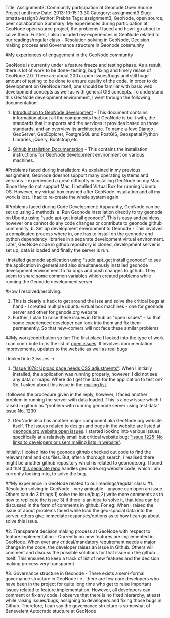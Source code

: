 Title: Assignment3: Community participation at Geonode Open Source Project until now
Date: 2013-10-15 13:30
Category: assignment3
Slug: pmatta-assign3
Author: Prabha
Tags: assignment3, GeoNode, open source, peer collaboration
Summary:  My experiences during participation at GeoNode open source project, the problems I faced and how I go about to solve them. Further, I also included my experiences in GeoNode related to our readings/regular class -  Résolution solving in GeoNode, Decision making process and Governance structure in Geonode community


#My experiences of engagement in the GeoNode community

GeoNode is currently under a feature freeze and testing phase. As a result, there is lot of work to be done- testing, bug fixing and timely relase of GeoNode 2.0. There are about 200+ open issues/bugs and still huge amount of testing to be done to ensure quality of the code. In order to do development on GeoNode itself, one should be familiar with basic web development concepts as well as with general GIS concepts. To understand this GeoNode development environment, I went through the following documentation:

1. [Introduction to GeoNode development](http://geonode.org/workshops/devel/intro/index.html#intro) - This document contains information about all the components that GeoNode is built with, the standards that it supports and the services it provides based on those standards, and an overview its architecture. To name a few: Django , GeoServer, GeoExplorer, PostgreSQL and PostGIS, Geospatial Python Libraries, jQuery, Bootstrap,etc

2. [Github Installation Documentation](https://github.com/GeoNode/geonode/blob/master/README) - This contains the installation instructions for GeoNode development environment on various machines.


#Problems faced during Installation:
As explained in my previous assignment, Geonode doesnot support many operating systems and versions. I experienced a great difficulty in installing GeoNode on my Mac. Since they do not support Mac, I installed Virtual Box for running Ubuntu OS. However, my virtual box crashed after GeoNode installation and all my work is lost. I had to re-create the whole system again. 


#Problems faced during Code Development:
Apparantly, GeoNode can be set up using 2 methods:
a. Run Geonode installation directly  to try geonode on Ubuntu using "sudo apt-get install geonode". This is easy and painless, however one cannot do any code changes or contribute to geonode github community.
b. Set up development environment to Geonode - This involves a complicated process where in, one has to install on the geonode and python dependency libraries in a separate development virtual environment. Later, GeoNode code in github repository is cloned, development server is set up, data is loaded and finally the server is run.

I installed geonode application using "sudo apt_get install geonode" to see the application in general and also simultaneously installed geonode development environment to fix bugs and push changes to github. They seem to share some common variables which created problems while running the Geonode development server


#How I resolved/resolving:
1. This is clearly a hack to get around the isse and solve the critical bugs at hand - I created multiple ubuntu virtual box machines - one for geonode server and other for genode.org website
2. Further,  I plan to raise these issues in Github as "open issues" - so that some experienced developer can look into them and fix them permanently. So that new-comers will not face these similar problems

##My work/contribution so far:
The first place I looked into the type of work I can contribute to, is the list of [open issues](https://github.com/geonode/geonode/issues?labels=&milestone=4&page=1&state=open). It involves documentation improvements, updates to the website as well as real bugs

I looked into 2 issues ->
1. ["Issue 1078: Upload page needs CSS adjustments"](https://github.com/GeoNode/geonode/issues/1078): When I initially installed, the application was running properly, however, I did not see any data or maps. Where do I get the data for the application to test on? So, I asked about this issue in the [mailing list](https://groups.google.com/a/opengeo.org/forum/#!topic/geonode-dev/9gVUVKiAxwA).

I followed the procedure given in the reply, however, I faced another problem in running the server with data loaded. This is a new issue which I raised in github as
"problem with running geonode server using test data" [Issue No. 1230](https://github.com/GeoNode/geonode/issues/1230)

2. GeoNode also has another major component aka GeoNode.org website itself. The issues related to design and bugs in the website are listed at
[geonode.org website open issues](https://github.com/GeoNode/geonode/issues?labels=website&page=1&state=open). I started looking into various issues, specifically at a relatively small but critical website bug: ["Issue 1225: No links to developers or users mailing lists in website"](https://github.com/GeoNode/geonode/issues/1225). 

Initially, I looked into the geonode github checked out code to find the relevant html and css files. But, after a thorough search, I realised there might be another github repository which is related to geonode.org. I found out that [this separate repo](https://github.com/GeoNode/geonode.github.com) handles geonode.org website code, which I am currently looking into, to solve the bug.




##My experience in GeoNode related to our readings/regular class:
#1. Résolution solving in GeoNode - 
very amicable - anyone can open an issue. Others can do 3 things 1) solve the issue/bug 2) write more comments as to how to replicate the issue 3) if there is an idea to solve it, that idea can be discussed in the form of comments in github. For eg: When I raised the issue of about problems faced while load the geo-spacial data into the server, others give immediate responses/options as to how I can go about solve this issue.

 
#2. Transparent decision making process at GeoNode with respect to feature implementation - 
Currently no new features are implemented in GeoNode. When ever any critical/mandatory requirement needs a major change in the code, the developer raises an issue in Github. Others will comment and discuss the possible solutions for that issue on the github itself. This ensures to keep a track of list of new features and the decision making process very transparent.

#3. Governance structure in Geonode - 
There exists a semi-formal governance structure in GeoNode i.e., there are few core developers who have been in the project for quite long time who get to raise important issues related to feature implementation. However, all developers can comment or fix any code. I observe that there is no fixed hierarchy, atleast while raising issues/bugs, assigning to developers and fixing those bugs in Github. Therefore, I can say the governance structure is somewhat of Benevelent Autocratic stucture at GeoNode

